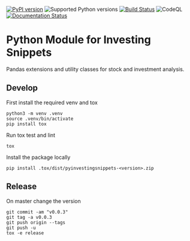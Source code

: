 
[![PyPI version](https://img.shields.io/pypi/v/pyinvestingsnippets.svg)](https://pypi.org/project/pyinvestingsnippets/)
![Supported Python versions](https://img.shields.io/pypi/pyversions/pyinvestingsnippets.svg)
[![Build Status](https://github.com/investingsnippets/pyinvestingsnippets/workflows/CI/badge.svg)](https://github.com/investingsnippets/pyinvestingsnippets/actions?query=workflow%3ACI)
![CodeQL](https://github.com/investingsnippets/pyinvestingsnippets/workflows/CodeQL/badge.svg)
[![Documentation Status](https://readthedocs.org/projects/pyinvestingsnippets/badge/?version=latest)](https://pyinvestingsnippets.readthedocs.io/en/latest/?badge=latest)



# Python Module for Investing Snippets

Pandas extensions and utility classes for stock and investment analysis. 


## Develop

First install the required venv and tox

```
python3 -m venv .venv
source .venv/bin/activate
pip install tox
```

Run tox test and lint

```
tox
```

Install the package locally

```
pip install .tox/dist/pyinvestingsnippets-<version>.zip
```

## Release

On master change the version

```
git commit -am "v0.0.3"
git tag -a v0.0.3
git push origin --tags
git push -u
tox -e release
```